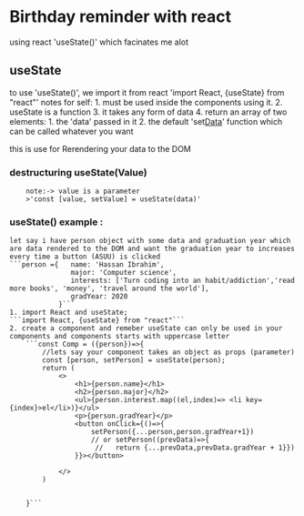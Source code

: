 # Birthday reminder with react

using react 'useState()' which facinates me alot

## useState

to use 'useState()', we import it from react 'import React, {useState} from "react"'
notes for self: 1. must be used inside the components using it. 2. useState is a function 3. it takes any form of data 4. return an array of two elements: 1. the 'data' passed in it 2. the default 'set[Data]()' function which can be called whatever you want

this is use for Rerendering your data to the DOM

### destructuring useState(Value)

        note:-> value is a parameter
        >'const [value, setValue] = useState(data)'

### useState() example :

    let say i have person object with some data and graduation year which are data rendered to the DOM and want the graduation year to increases every time a button (ASUU) is clicked
    ```person ={   name: 'Hassan Ibrahim',
                   major: 'Computer science',
                   interests: ['Turn coding into an habit/addiction','read more books', 'money', 'travel around the world'],
                   gradYear: 2020
                }```
    1. import React and useState;
    ```import React, {useState} from "react"```
    2. create a component and remeber useState can only be used in your components and components starts with uppercase letter
        ```const Comp = ({person})=>{
            //lets say your component takes an object as props (parameter)
            const [person, setPerson] = useState(person);
            return (
                <>
                    <h1>{person.name}</h1>
                    <h2>{person.major}</h2>
                    <ul>{person.interest.map((el,index)=> <li key={index}>el</li>)}</ul>
                    <p>{person.gradYear}</p>
                    <button onClick={()=>{
                        setPerson({...person,person.gradYear+1})
                        // or setPerson((prevData)=>{
                         //   return {...prevData,prevData.gradYear + 1}})
                    }}></button>

                </>
            )


        }```
